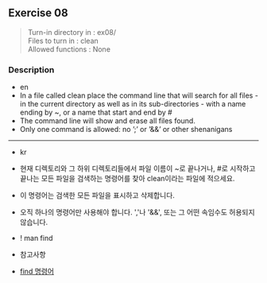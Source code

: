## Exercise 08
> Turn-in directory in : ex08/<br />
> Files to turn in : clean<br />
> Allowed functions : None

### Description
- en
- In a file called clean place the command line that will search for all files - in the
current directory as well as in its sub-directories - with a name ending by ~, or a
name that start and end by #
- The command line will show and erase all files found.
- Only one command is allowed: no ’;’ or ’&&’ or other shenanigans

---

- kr
- 현재 디렉토리와 그 하위 디렉토리들에서 파일 이름이 ~로 끝나거나, #로 시작하고 끝나는 모든 파일을 검색하는 명령어를 찾아 clean이라는 파일에 적으세요. 
- 이 명령어는 검색한 모든 파일을 표시하고 삭제합니다.
- 오직 하나의 명령어만 사용해야 합니다. ','나 '&&', 또는 그 어떤 속임수도 허용되지 않습니다.

- ! man find

- 참고사항
- [find 명령어](https://coding-factory.tistory.com/804)